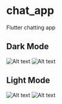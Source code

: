 # chat_app
Flutter chatting app


## Dark Mode 

![Alt text](Screenshot_1704730510.png) ![Alt text](Screenshot_1704730525.png)


## Light Mode


![Alt text](Screenshot_1704730496.png) ![Alt text](Screenshot_1704730466-1.png)
